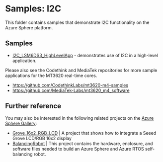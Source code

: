 # Samples: I2C

This folder contains samples that demonstrate I2C functionality on the Azure Sphere platform.

## Samples

 * [I2C_LSM6DS3_HighLevelApp](I2C_LSM6DS3_HighLevelApp/) - demonstrates use of I2C in a high-level application.

Please also see the Codethink and MediaTek repositories for more sample applications for the MT3620
real-time cores.

- https://github.com/CodethinkLabs/mt3620-m4-samples
- https://github.com/MediaTek-Labs/mt3620_m4_software

## Further reference
You may also be interested in the following related projects on the [Azure Sphere Gallery](https://github.com/Azure/azure-sphere-gallery):

- [Grove_16x2_RGB_LCD](https://github.com/Azure/azure-sphere-gallery/tree/main/Grove_16x2_RGB_LCD) | A project that shows how to integrate a Seeed Grove LCD/RGB 16x2 display
- [BalancingRobot](https://github.com/Azure/azure-sphere-gallery/blob/main/BalancingRobot) | This project contains the hardware, enclosure, and software files needed to build an Azure Sphere and Azure RTOS self-balancing robot.
